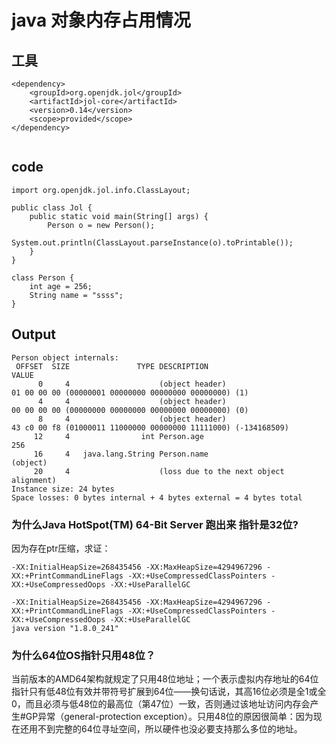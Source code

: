 # java 对象内存占用情况 

## 工具


```
<dependency>
    <groupId>org.openjdk.jol</groupId>
    <artifactId>jol-core</artifactId>
    <version>0.14</version>
    <scope>provided</scope>
</dependency>


```
## code
```
import org.openjdk.jol.info.ClassLayout;

public class Jol {
    public static void main(String[] args) {
        Person o = new Person();
        System.out.println(ClassLayout.parseInstance(o).toPrintable());
    }
}

class Person {
    int age = 256;
    String name = "ssss";
}

```
## Output
```
Person object internals:
 OFFSET  SIZE               TYPE DESCRIPTION                               VALUE
      0     4                    (object header)                           01 00 00 00 (00000001 00000000 00000000 00000000) (1)
      4     4                    (object header)                           00 00 00 00 (00000000 00000000 00000000 00000000) (0)
      8     4                    (object header)                           43 c0 00 f8 (01000011 11000000 00000000 11111000) (-134168509)
     12     4                int Person.age                                256
     16     4   java.lang.String Person.name                               (object)
     20     4                    (loss due to the next object alignment)
Instance size: 24 bytes
Space losses: 0 bytes internal + 4 bytes external = 4 bytes total
```

### 为什么Java HotSpot(TM) 64-Bit Server  跑出来 指针是32位?

因为存在ptr压缩，求证：  
```
-XX:InitialHeapSize=268435456 -XX:MaxHeapSize=4294967296 -XX:+PrintCommandLineFlags -XX:+UseCompressedClassPointers -XX:+UseCompressedOops -XX:+UseParallelGC

-XX:InitialHeapSize=268435456 -XX:MaxHeapSize=4294967296 -XX:+PrintCommandLineFlags -XX:+UseCompressedClassPointers -XX:+UseCompressedOops -XX:+UseParallelGC 
java version "1.8.0_241"
```    

### 为什么64位OS指针只用48位？

当前版本的AMD64架构就规定了只用48位地址；一个表示虚拟内存地址的64位指针只有低48位有效并带符号扩展到64位——换句话说，其高16位必须是全1或全0，而且必须与低48位的最高位（第47位）一致，否则通过该地址访问内存会产生#GP异常（general-protection exception）。只用48位的原因很简单：因为现在还用不到完整的64位寻址空间，所以硬件也没必要支持那么多位的地址。

